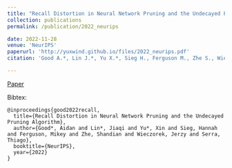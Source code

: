 ```yaml
---
title: "Recall Distortion in Neural Network Pruning and the Undecayed Pruning Algorithm"
collection: publications
permalink: /publication/2022_neurips

date: 2022-11-28
venue: 'NeurIPS'
paperurl: 'http://yuxwind.github.io/files/2022_neurips.pdf'
citation: 'Good A.*, Lin J.*, Yu X.*, Sieg H., Ferguson M., Zhe S., Wieczore J., & Serra T. Recall Ditortion in Neural Network Pruning and the Undecayed Pruning Algorithm. Advances in Neural Information Processing Systems (NeurIPS 2022)'

---
```

<!--- excerpt: 'This paper is about the number 3. The number 4 is left for future work.' --->
<!--- This paper is about the number 3. The number 4 is left for future work. --->

<!--- [Download paper here](http://yuxwind.github.io/files/pruning-nips2021.pdf) 

Recommended citation: Serra, T., Kumar, A. and Ramalingam, S., 2021. Scaling Up Exact Neural Network
Compression by ReLU Stability. arXiv preprint arXiv:2102.07804. --->
[Paper](http://yuxwind.github.io/files/2022_neurips.pdf) 

Bibtex:
```
@inproceedings{good2022recall,
  title={Recall Distortion in Neural Network Pruning and the Undecayed Pruning Algorithm},
  author={Good*, Aidan and Lin*, Jiaqi and Yu*, Xin and Sieg, Hannah and Ferguson, Mikey and Zhe, Shandian and Wieczorek, Jerzy and Serra, Thiago},
  booktitle={NeurIPS},
  year={2022}
}
```
